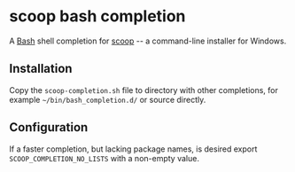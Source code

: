 # scoop bash completion

A [Bash](https://www.gnu.org/software/bash/) shell completion for [scoop](https://scoop.sh/) -- a command-line installer for Windows.

## Installation

Copy the `scoop-completion.sh` file to directory with other completions, for example `~/bin/bash_completion.d/` or source directly.

## Configuration

If a faster completion, but lacking package names, is desired export `SCOOP_COMPLETION_NO_LISTS` with a non-empty value.
